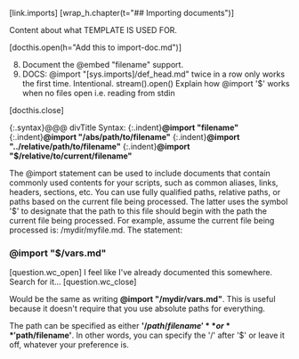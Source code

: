 [link.imports]
[wrap_h.chapter(t="## Importing documents")]

Content about what TEMPLATE IS USED FOR.

[docthis.open(h="Add this to import-doc.md")]

8. Document the @embed "filename" support.
40. DOCS: @import "[sys.imports]/def_head.md" twice in a row only works the first time. Intentional. stream().open()
Explain how @import '$' works when no files open i.e. reading from stdin



[docthis.close]






{:.syntax}@@@ divTitle Syntax:
    {:.indent}**@import "filename"**
    {:.indent}**@import "/abs/path/to/filename"**
    {:.indent}**@import "../relative/path/to/filename"**
    {:.indent}**@import "$/relative/to/current/filename"**

The @import statement can be used to include documents that contain commonly used contents for your scripts, such as common aliases, links, headers, sections, etc. You can use fully qualified paths, relative paths, or paths based on the current file being processed. The latter uses the symbol '$' to designate that the path to this file should begin with the path the current file being processed. For example, assume the current file being processed is: /mydir/myfile.md. The statement:

### @import "$/vars.md"

[question.wc_open]
I feel like I've already documented this somewhere. Search for it...
[question.wc_close]

Would be the same as writing **@import "/mydir/vars.md"**. This is useful because it doesn't require that you use absolute paths for everything.

The path can be specified as either **'$/path/filename'** or **'$path/filename'**. In other words, you can specify the '/' after '$' or leave it off, whatever your preference is.

